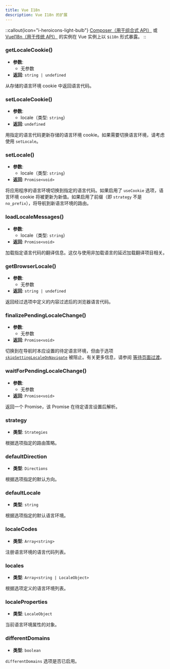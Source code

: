 ```yaml
---
title: Vue I18n
description: Vue I18n 的扩展
---
```


::callout{icon="i-heroicons-light-bulb"}
[Composer（用于组合式 API）](https://vue-i18n.intlify.dev/api/composition.html#composer) 或 [VueI18n（用于传统 API）](https://vue-i18n.intlify.dev/api/legacy.html#vuei18n) 的实例在 Vue 实例上以 `$i18n` 形式暴露。
::

### getLocaleCookie()

- **参数**:
  - 无参数
- **返回**: `string | undefined`

从存储的语言环境 cookie 中返回语言代码。

### setLocaleCookie()

- **参数**:
  - locale（类型: `string`）
- **返回**: `undefined`

用指定的语言代码更新存储的语言环境 cookie。如果需要切换语言环境，请考虑使用 `setLocale`。

### setLocale()

- **参数**:
  - locale（类型: `string`）
- **返回**: `Promise<void>`

将应用程序的语言环境切换到指定的语言代码。如果启用了 `useCookie` 选项，语言环境 cookie 将被更新为新值。如果启用了前缀（即 `strategy` 不是 `no_prefix`），将导航到新语言环境的路由。

### loadLocaleMessages()

- **参数**:
  - locale（类型: `string`）
- **返回**: `Promise<void>`

加载指定语言代码的翻译信息。这仅与使用非加载语言的延迟加载翻译项目相关。

### getBrowserLocale()

- **参数**:
  - 无参数
- **返回**: `string | undefined`

返回经过选项中定义的内容过滤后的浏览器语言代码。

### finalizePendingLocaleChange()

- **参数**:
  - 无参数
- **返回**: `Promise<void>`

切换到在导航时本应设置的待定语言环境，但由于选项 [`skipSettingLocaleOnNavigate`](/docs/v8/options/routing#skipsettinglocaleonnavigate) 被阻止。有关更多信息，请参阅 [等待页面过渡](/docs/v8/guide/lang-switcher#wait-for-page-transition)。

### waitForPendingLocaleChange()

- **参数**:
  - 无参数
- **返回**: `Promise<void>`

返回一个 Promise，该 Promise 在待定语言设置后解析。

### strategy

- **类型**: `Strategies`

根据选项指定的路由策略。

### defaultDirection

- **类型**: `Directions`

根据选项指定的默认方向。

### defaultLocale

- **类型**: `string`

根据选项指定的默认语言环境。

### localeCodes

- **类型**: `Array<string>`

注册语言环境的语言代码列表。

### locales

- **类型**: `Array<string | LocaleObject>`

根据选项定义的语言环境列表。

### localeProperties

- **类型**: `LocaleObject`

当前语言环境属性的对象。

### differentDomains

- **类型**: `boolean`

`differentDomains` 选项是否已启用。